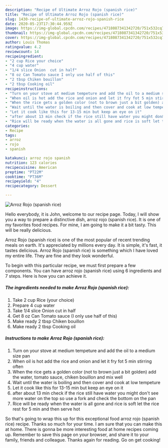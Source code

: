 ```yaml
---
description: "Recipe of Ultimate Arroz Rojo (spanish rice)"
title: "Recipe of Ultimate Arroz Rojo (spanish rice)"
slug: 1430-recipe-of-ultimate-arroz-rojo-spanish-rice
date: 2020-05-23T17:30:44.959Z
image: https://img-global.cpcdn.com/recipes/4718087341342720/751x532cq70/arroz-rojo-spanish-rice-recipe-main-photo.jpg
thumbnail: https://img-global.cpcdn.com/recipes/4718087341342720/751x532cq70/arroz-rojo-spanish-rice-recipe-main-photo.jpg
cover: https://img-global.cpcdn.com/recipes/4718087341342720/751x532cq70/arroz-rojo-spanish-rice-recipe-main-photo.jpg
author: Louis Thomas
ratingvalue: 4.2
reviewcount: 14
recipeingredient:
- "2 cup Rice your choice"
- "4 cup water"
- "1/4 slice Onion  cut in half"
- "8 oz Can Tomato sauce I only use half of this"
- "2 tbsp Chiken bouillon"
- "2 tbsp Cooking oil"
recipeinstructions:
- "Turn on your stove at medium tempeture and add the oil to a medium size pan"
- "When oil is hot add the rice and onion and let it fry fot 5 min stirring often"
- "When the rice gets a golden color (not to brown just a bit golden) add the water, tomato sauce, chiken bouillon and mix well"
- "Wait until the water is boiling and then cover and cook at low tempeture"
- "Let it cook like this for 13-15 min but keep an eye on it"
- "after about 13 min check if the rice still have water you might don&#39;t see more water on the top so use a fork and check the bottom on the pan"
- "Rice will be ready when the water is all gone and rice is soft let the rice rest for 5 min and then serve hot"
categories:
- Recipe
tags:
- arroz
- rojo
- spanish

katakunci: arroz rojo spanish 
nutrition: 123 calories
recipecuisine: American
preptime: "PT22M"
cooktime: "PT36M"
recipeyield: "4"
recipecategory: Dessert

---
```



![Arroz Rojo (spanish rice)](https://img-global.cpcdn.com/recipes/4718087341342720/751x532cq70/arroz-rojo-spanish-rice-recipe-main-photo.jpg)

Hello everybody, it is John, welcome to our recipe page. Today, I will show you a way to prepare a distinctive dish, arroz rojo (spanish rice). It is one of my favorites food recipes. For mine, I am going to make it a bit tasty. This will be really delicious.



Arroz Rojo (spanish rice) is one of the most popular of recent trending meals on earth. It's appreciated by millions every day. It is simple, it's fast, it tastes delicious. Arroz Rojo (spanish rice) is something which I have loved my entire life. They are fine and they look wonderful.


To begin with this particular recipe, we must first prepare a few components. You can have arroz rojo (spanish rice) using 6 ingredients and 7 steps. Here is how you can achieve it.

<!--inarticleads1-->

##### The ingredients needed to make Arroz Rojo (spanish rice):

1. Take 2 cup Rice (your choice)
1. Prepare 4 cup water
1. Take 1/4 slice Onion  cut in half
1. Get 8 oz Can Tomato sauce (I only use half of this)
1. Make ready 2 tbsp Chiken bouillon
1. Make ready 2 tbsp Cooking oil




<!--inarticleads2-->

##### Instructions to make Arroz Rojo (spanish rice):

1. Turn on your stove at medium tempeture and add the oil to a medium size pan
1. When oil is hot add the rice and onion and let it fry fot 5 min stirring often
1. When the rice gets a golden color (not to brown just a bit golden) add the water, tomato sauce, chiken bouillon and mix well
1. Wait until the water is boiling and then cover and cook at low tempeture
1. Let it cook like this for 13-15 min but keep an eye on it
1. after about 13 min check if the rice still have water you might don&#39;t see more water on the top so use a fork and check the bottom on the pan
1. Rice will be ready when the water is all gone and rice is soft let the rice rest for 5 min and then serve hot




So that's going to wrap this up for this exceptional food arroz rojo (spanish rice) recipe. Thanks so much for your time. I am sure that you can make this at home. There is gonna be more interesting food at home recipes coming up. Remember to save this page on your browser, and share it to your family, friends and colleague. Thanks again for reading. Go on get cooking!
